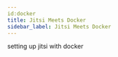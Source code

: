 ```yaml
---
id:docker
title: Jitsi Meets Docker 
sidebar_label: Jitsi Meets Docker
---
```


setting up jitsi with docker
